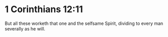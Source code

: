 # 1 Corinthians 12:11

But all these worketh that one and the selfsame Spirit, dividing to every man severally as he will.